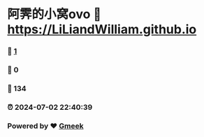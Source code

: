 # 阿霁的小窝ovo :link: https://LiLiandWilliam.github.io 
### :page_facing_up: [1](https://LiLiandWilliam.github.io/tag.html) 
### :speech_balloon: 0 
### :hibiscus: 134 
### :alarm_clock: 2024-07-02 22:40:39 
### Powered by :heart: [Gmeek](https://github.com/Meekdai/Gmeek)
